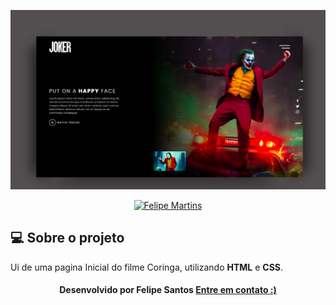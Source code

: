<p  align="center">
<img  src="https://github.com/felipesantos10/Joker/blob/main/UI%20CLONE.png"  alt="Joker"  />
</p>
<p  align="center">
<a  href="https://www.linkedin.com/in/luis-felipe-santos-silva-5623a8197/">
<img  alt="Felipe Martins"  src="https://img.shields.io/badge/-Felipe Santos-blue?style=flat&logo=Linkedin&logoColor=bluee"  />
</a>

## 💻 Sobre o projeto
Ui de uma pagina Inicial do filme Coringa, utilizando **HTML** e **CSS**.


<h4  align=center>Desenvolvido por Felipe Santos <a  href="https://www.linkedin.com/in/luis-felipe-santos-silva-5623a8197/">  <strong>Entre em contato</strong> :)</a></a></h4>
